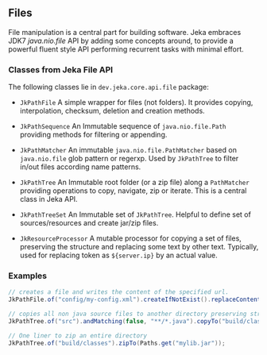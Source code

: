 ## Files

File manipulation is a central part for building software. 
Jeka embraces JDK7 *java.nio.file* API by adding some concepts around, to provide a powerful fluent style API performing 
recurrent tasks with minimal effort. 

### Classes from Jeka File API

The following classes lie in `dev.jeka.core.api.file` package: 

* `JkPathFile` A simple wrapper for files (not folders). It provides copying, interpolation, checksum, deletion and creation methods.
   
* `JkPathSequence` An Immutable sequence of `java.nio.file.Path` providing methods for filtering or appending.

* `JkPathMatcher` An immutable `java.nio.file.PathMatcher` based on `java.nio.file` glob pattern or regerxp.
Used by `JkPathTree` to filter in/out files according name patterns.

* `JkPathTree` An Immutable root folder (or a zip file) along a `PathMatcher` providing operations to copy, navigate, zip or iterate. 
This is a central class in Jeka API.
   
* `JkPathTreeSet` An Immutable set of `JkPathTree`. Helpful to define set of sources/resources and create jar/zip files.

* `JkResourceProcessor` A mutable processor for copying a set of files, preserving the structure and 
 replacing some text by other text. Typically, used for replacing token as `${server.ip}` by an actual value. 

### Examples

```Java
// creates a file and writes the content of the specified url.
JkPathFile.of("config/my-config.xml").createIfNotExist().replaceContentBy("http://myserver/conf/central.xml");

// copies all non java source files to another directory preserving structure
JkPathTree.of("src").andMatching(false, "**/*.java").copyTo("build/classes");

// One liner to zip an entire directory
JkPathTree.of("build/classes").zipTo(Paths.get("mylib.jar"));

```




